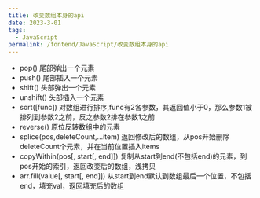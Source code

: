 ```yaml
---
title: 改变数组本身的api  
date: 2023-3-01
tags:
  - JavaScript
permalink: /fontend/JavaScript/改变数组本身的api
---
```

- pop()  尾部弹出一个元素
- push() 尾部插入一个元素
- shift()  头部弹出一个元素
- unshift()  头部插入一个元素
- sort([func]) 对数组进行排序,func有2各参数，其返回值小于0，那么参数1被排列到参数2之前，反之参数2排在参数1之前
- reverse() 原位反转数组中的元素
- splice(pos,deleteCount,...item)  返回修改后的数组，从pos开始删除deleteCount个元素，并在当前位置插入items
- copyWithin(pos[, start[, end]]) 复制从start到end(不包括end)的元素，到pos开始的索引，返回改变后的数组，浅拷贝
- arr.fill(value[, start[, end]]) 从start到end默认到数组最后一个位置，不包括end，填充val，返回填充后的数组
